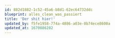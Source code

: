 ```yaml
---
id: 882d1882-1c52-45a6-b8d1-62ec64732ddc
blueprint: alles_clean_was_passiert
title: 'Der shit hier!'
updated_by: f5fe1958-774a-4886-a03e-0b74ece8600a
updated_at: 1670886282
---
```

